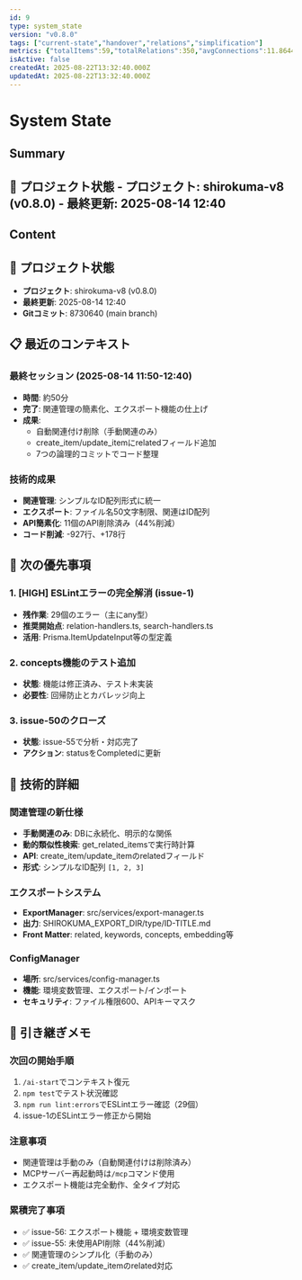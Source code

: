 ```yaml
---
id: 9
type: system_state
version: "v0.8.0"
tags: ["current-state","handover","relations","simplification"]
metrics: {"totalItems":59,"totalRelations":350,"avgConnections":11.864406779661017,"maxConnections":32,"isolatedNodes":0,"timestamp":"2025-08-14T03:47:14.949Z"}
isActive: false
createdAt: 2025-08-22T13:32:40.000Z
updatedAt: 2025-08-22T13:32:40.000Z
---
```


# System State

## Summary

## 📍 プロジェクト状態 - **プロジェクト**: shirokuma-v8 (v0.8.0) - **最終更新**: 2025-08-14 12:40

## Content

## 📍 プロジェクト状態
- **プロジェクト**: shirokuma-v8 (v0.8.0)
- **最終更新**: 2025-08-14 12:40
- **Gitコミット**: 8730640 (main branch)

## 📋 最近のコンテキスト

### 最終セッション (2025-08-14 11:50-12:40)
- **時間**: 約50分
- **完了**: 関連管理の簡素化、エクスポート機能の仕上げ
- **成果**: 
  - 自動関連付け削除（手動関連のみ）
  - create_item/update_itemにrelatedフィールド追加
  - 7つの論理的コミットでコード整理

### 技術的成果
- **関連管理**: シンプルなID配列形式に統一
- **エクスポート**: ファイル名50文字制限、関連はID配列
- **API簡素化**: 11個のAPI削除済み（44%削減）
- **コード削減**: -927行、+178行

## 🎯 次の優先事項

### 1. [HIGH] ESLintエラーの完全解消 (issue-1)
- **残作業**: 29個のエラー（主にany型）
- **推奨開始点**: relation-handlers.ts, search-handlers.ts
- **活用**: Prisma.ItemUpdateInput等の型定義

### 2. concepts機能のテスト追加
- **状態**: 機能は修正済み、テスト未実装
- **必要性**: 回帰防止とカバレッジ向上

### 3. issue-50のクローズ
- **状態**: issue-55で分析・対応完了
- **アクション**: statusをCompletedに更新

## 🔧 技術的詳細

### 関連管理の新仕様
- **手動関連のみ**: DBに永続化、明示的な関係
- **動的類似性検索**: get_related_itemsで実行時計算
- **API**: create_item/update_itemのrelatedフィールド
- **形式**: シンプルなID配列 `[1, 2, 3]`

### エクスポートシステム
- **ExportManager**: src/services/export-manager.ts
- **出力**: SHIROKUMA_EXPORT_DIR/type/ID-TITLE.md
- **Front Matter**: related, keywords, concepts, embedding等

### ConfigManager
- **場所**: src/services/config-manager.ts
- **機能**: 環境変数管理、エクスポート/インポート
- **セキュリティ**: ファイル権限600、APIキーマスク

## 📝 引き継ぎメモ

### 次回の開始手順
1. `/ai-start`でコンテキスト復元
2. `npm test`でテスト状況確認
3. `npm run lint:errors`でESLintエラー確認（29個）
4. issue-1のESLintエラー修正から開始

### 注意事項
- 関連管理は手動のみ（自動関連付けは削除済み）
- MCPサーバー再起動時は`/mcp`コマンド使用
- エクスポート機能は完全動作、全タイプ対応

### 累積完了事項
- ✅ issue-56: エクスポート機能 + 環境変数管理
- ✅ issue-55: 未使用API削除（44%削減）
- ✅ 関連管理のシンプル化（手動のみ）
- ✅ create_item/update_itemのrelated対応